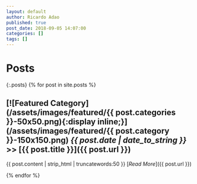 ```yaml
---
layout: default
author: Ricardo Adao
published: true
post_date: 2018-09-05 14:07:00
categories: []
tags: []
---
```


# Posts #

{:.posts}
{% for post in site.posts %}

## [![Featured Category](/assets/images/featured/{{ post.categories }}-50x50.png){:display inline;}](/assets/images/featured/{{ post.category }}-150x150.png) _**{{ post.date | date_to_string }}**_ >> [{{ post.title }}]({{ post.url }}) ##

{{ post.content | strip_html | truncatewords:50 }} [_Read More_]({{ post.url }})

{% endfor %}
